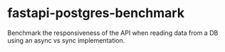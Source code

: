 # fastapi-postgres-benchmark
Benchmark the responsiveness of the API when reading data from a DB using an async vs sync implementation.
